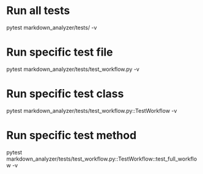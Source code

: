 # Run all tests
pytest markdown_analyzer/tests/ -v

# Run specific test file
pytest markdown_analyzer/tests/test_workflow.py -v

# Run specific test class
pytest markdown_analyzer/tests/test_workflow.py::TestWorkflow -v

# Run specific test method
pytest markdown_analyzer/tests/test_workflow.py::TestWorkflow::test_full_workflow -v